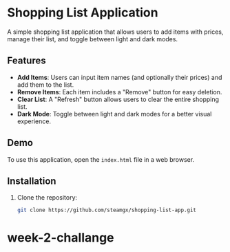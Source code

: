 # Shopping List Application

A simple shopping list application that allows users to add items with prices, manage their list, and toggle between light and dark modes.

## Features

- **Add Items**: Users can input item names (and optionally their prices) and add them to the list.
- **Remove Items**: Each item includes a "Remove" button for easy deletion.
- **Clear List**: A "Refresh" button allows users to clear the entire shopping list.
- **Dark Mode**: Toggle between light and dark modes for a better visual experience.

## Demo

To use this application, open the `index.html` file in a web browser.

## Installation

1. Clone the repository:
   ```bash
   git clone https://github.com/steamgx/shopping-list-app.git
# week-2-challange
